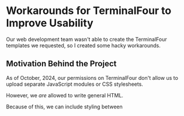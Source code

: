 # Workarounds for TerminalFour to Improve Usability
Our web development team wasn't able to create the TerminalFour templates we requested, so I created some hacky workarounds.

## Motivation Behind the Project 
As of October, 2024, our permissions on TerminalFour don't allow us to upload separate JavaScript modules or CSS stylesheets.

However, we _are_ allowed to write general HTML.

Because of this, we can include styling between <style> tags, and we can include the JavaScript between <script> tags.

---
## Tutorial
Here are the steps required to add this content to TerminalFour, given our current selections of templates.

For the purposes of instruction, I've created a new section on our T4 webpage. Upon creation, the editor will show something like this:

<img src="screenshots/screenshot-0-blank-section.PNG" width=50% height=50% alt="Screenshot of an empty section in the TerminalFour editor"/>

From here, we begin our nested accordion journey.

---

### Adding Custom Styling 
Under construction.

---

### Adding the Outer Accordion
Under construction. 

---

### Adding Content Inside the Outer Accordion
Under construction.

---

### Adding an Accordion Inside an Accordion
Under construction.

---

### Adding Code to Support Accordion "Autoclick" Upon Opening the Webpage
Under construction.

---

### Sending Links that Contain the "Autoclick"
Under construction.


